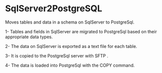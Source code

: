 # SqlServer2PostgreSQL
 
Moves tables and data in a schema on SqlServer to PostgreSql.

1- Tables and fields in SqlServer are migrated to PostgreSql based on their appropriate data types.

2- The data on SqlServer is exported as a text file for each table.

3- It is copied to the PostgreSql server with SFTP .

4- The data is loaded into PostgreSql with the COPY command.
